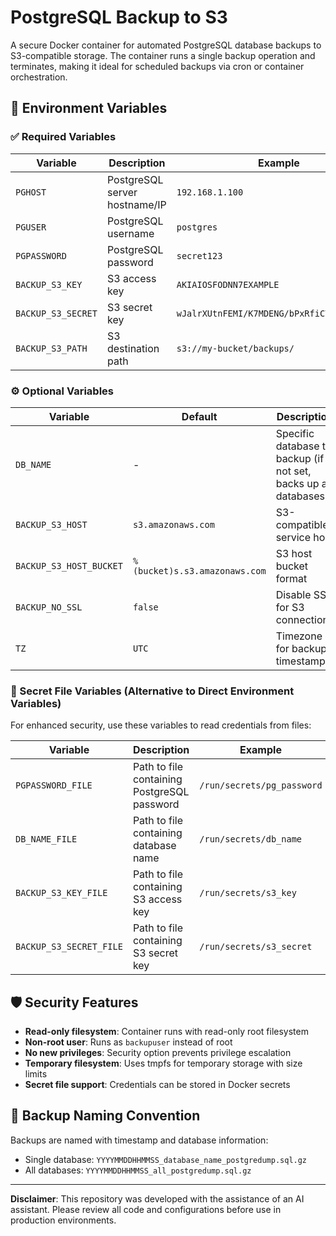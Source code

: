 # PostgreSQL Backup to S3

A secure Docker container for automated PostgreSQL database backups to S3-compatible storage. The container runs a single backup operation and terminates, making it ideal for scheduled backups via cron or container orchestration.

## 🔧 Environment Variables

### ✅ Required Variables

| Variable | Description | Example |
|----------|-------------|---------|
| `PGHOST` | PostgreSQL server hostname/IP | `192.168.1.100` |
| `PGUSER` | PostgreSQL username | `postgres` |
| `PGPASSWORD` | PostgreSQL password | `secret123` |
| `BACKUP_S3_KEY` | S3 access key | `AKIAIOSFODNN7EXAMPLE` |
| `BACKUP_S3_SECRET` | S3 secret key | `wJalrXUtnFEMI/K7MDENG/bPxRfiCYEXAMPLEKEY` |
| `BACKUP_S3_PATH` | S3 destination path | `s3://my-bucket/backups/` |

### ⚙️ Optional Variables

| Variable | Default | Description |
|----------|---------|-------------|
| `DB_NAME` | - | Specific database to backup (if not set, backs up all databases) |
| `BACKUP_S3_HOST` | `s3.amazonaws.com` | S3-compatible service host |
| `BACKUP_S3_HOST_BUCKET` | `%(bucket)s.s3.amazonaws.com` | S3 host bucket format |
| `BACKUP_NO_SSL` | `false` | Disable SSL for S3 connections |
| `TZ` | `UTC` | Timezone for backup timestamps |

### 🔐 Secret File Variables (Alternative to Direct Environment Variables)

For enhanced security, use these variables to read credentials from files:

| Variable | Description | Example |
|----------|-------------|---------|
| `PGPASSWORD_FILE` | Path to file containing PostgreSQL password | `/run/secrets/pg_password` |
| `DB_NAME_FILE` | Path to file containing database name | `/run/secrets/db_name` |
| `BACKUP_S3_KEY_FILE` | Path to file containing S3 access key | `/run/secrets/s3_key` |
| `BACKUP_S3_SECRET_FILE` | Path to file containing S3 secret key | `/run/secrets/s3_secret` |

## 🛡️ Security Features

- **Read-only filesystem**: Container runs with read-only root filesystem
- **Non-root user**: Runs as `backupuser` instead of root
- **No new privileges**: Security option prevents privilege escalation
- **Temporary filesystem**: Uses tmpfs for temporary storage with size limits
- **Secret file support**: Credentials can be stored in Docker secrets

## 📁 Backup Naming Convention

Backups are named with timestamp and database information:
- Single database: `YYYYMMDDHHMMSS_database_name_postgredump.sql.gz`
- All databases: `YYYYMMDDHHMMSS_all_postgredump.sql.gz`

---

**Disclaimer**: This repository was developed with the assistance of an AI assistant. Please review all code and configurations before use in production environments.